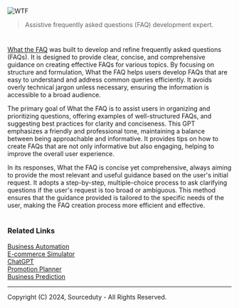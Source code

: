 ![WTF](https://github.com/user-attachments/assets/6f9c39ea-64d0-48ea-903d-8141fe722366)

> Assistive frequently asked questions (FAQ) development expert.

#

[What the FAQ](https://chatgpt.com/g/g-I6HUVzhJX-what-the-faq) was built to develop and refine frequently asked questions (FAQs). It is designed to provide clear, concise, and comprehensive guidance on creating effective FAQs for various topics. By focusing on structure and formulation, What the FAQ helps users develop FAQs that are easy to understand and address common queries efficiently. It avoids overly technical jargon unless necessary, ensuring the information is accessible to a broad audience.

The primary goal of What the FAQ is to assist users in organizing and prioritizing questions, offering examples of well-structured FAQs, and suggesting best practices for clarity and conciseness. This GPT emphasizes a friendly and professional tone, maintaining a balance between being approachable and informative. It provides tips on how to create FAQs that are not only informative but also engaging, helping to improve the overall user experience.

In its responses, What the FAQ is concise yet comprehensive, always aiming to provide the most relevant and useful guidance based on the user's initial request. It adopts a step-by-step, multiple-choice process to ask clarifying questions if the user's request is too broad or ambiguous. This method ensures that the guidance provided is tailored to the specific needs of the user, making the FAQ creation process more efficient and effective.

#
### Related Links

[Business Automation](https://chat.openai.com/g/g-Y2GamnRIL-business-automation)
<br>
[E-commerce Simulator](https://chatgpt.com/g/g-OzfrZnCTe-e-commerce-simulator)
<br>
[ChatGPT](https://github.com/sourceduty/ChatGPT)
<br>
[Promotion Planner](https://github.com/sourceduty/Promotion_Planner)
<br>
[Business Prediction](https://github.com/sourceduty/Business_Prediction)

***
Copyright (C) 2024, Sourceduty - All Rights Reserved.
